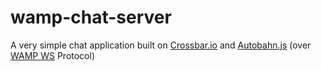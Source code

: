 # wamp-chat-server
A very simple chat application built on [Crossbar.io](http://crossbar.io/) and [Autobahn.js](http://autobahn.ws/) (over [WAMP WS](http://wamp.ws/) Protocol)
